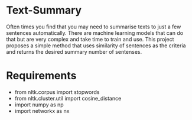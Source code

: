 # Text-Summary

 Often times you find that you may need to summarise 
 texts to just a few sentences automatically. There are machine learning 
 models that can do that but are very complex and take time to train and use.
 This project proposes a simple method that uses similarity of sentences as the criteria and returns the 
 desired summary number of sentenses.

# Requirements

* from nltk.corpus import stopwords
* from nltk.cluster.util import cosine_distance
* import numpy as np
* import networkx as nx
